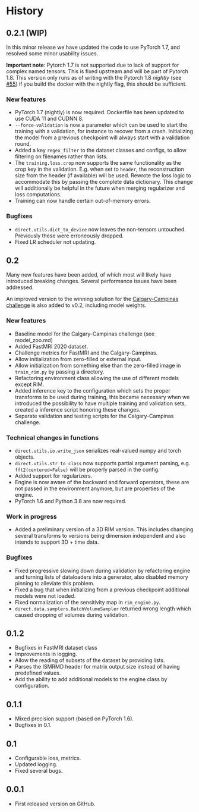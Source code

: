 # History

## 0.2.1 (WIP)
In this minor release we have updated the code to use PyTorch 1.7, and resolved some minor usability issues.


**Important note**: Pytorch 1.7 is not supported due to lack of support for complex named tensors.
This is fixed upstream and will be part of Pytorch 1.8. This version only runs as of writing with the Pytorch 1.8
*nightly* (see [#55](https://github.com/directgroup/direct/issues/55)) if you build the docker with the nightly flag,
this should be sufficient.

### New features
* PyTorch 1.7 (nightly) is now required. Dockerfile has been updated to use CUDA 11 and CUDNN 8.
* `--force-validation` is now a parameter which can be used to start the training with a validation, for instance
to recover from a crash. Initializing the model from a previous checkpoint will always start with a validation round.
* Added a key `regex_filter` to the dataset classes and configs, to allow filtering on filenames rather than lists.
* The `training.loss.crop` now supports the same functionality as the crop key in the validation.
E.g. when set to `header`, the reconstruction size from the header (if available) will be used.
Rewrote the loss logic to accommodate this by passing the complete data dictionary.
This change will additionally be helpful in the future when merging regularizer and loss computations.
* Training can now handle certain out-of-memory errors.

### Bugfixes
* `direct.utils.dict_to_device` now leaves the non-tensors untouched. Previously these were erroneously dropped.
* Fixed LR scheduler not updating.

## 0.2
Many new features have been added, of which most will likely have introduced breaking changes. Several performance
issues have been addressed.

An improved version to the winning solution for the [Calgary-Campinas challenge](https://sites.google.com/view/calgary-campinas-dataset/mr-reconstruction-challenge) is also added to v0.2, including model weights.


### New features
* Baseline model for the Calgary-Campinas challenge (see model_zoo.md)
* Added FastMRI 2020 dataset.
* Challenge metrics for FastMRI and the Calgary-Campinas.
* Allow initialization from zero-filled or external input.
* Allow initialization from something else than the zero-filled image in `train_rim.py` by passing a directory.
* Refactoring environment class allowing the use of different models except RIM.
* Added inference key to the configuration which sets the proper transforms to be used during training, this became
necessary when we introduced the possibility to have multiple training and validation sets, created a inference script
honoring these changes.
* Separate validation and testing scripts for the Calgary-Campinas challenge.

### Technical changes in functions
* `direct.utils.io.write_json` serializes real-valued numpy and torch objects.
* `direct.utils.str_to_class` now supports partial argument parsing, e.g. `fft2(centered=False)` will be properly parsed
in the config.
* Added support for regularizers.
* Engine is now aware of the backward and forward operators, these are not passed in the environment anymore, but are
properties of the engine.
* PyTorch 1.6 and Python 3.8 are now required.

### Work in progress
* Added a preliminary version of a 3D RIM version. This includes changing several transforms to versions being dimension
independent and also intends to support 3D + time data.

### Bugfixes
* Fixed progressive slowing down during validation by refactoring engine and turning lists of dataloaders
into a generator, also disabled memory pinning to alleviate this problem.
* Fixed a bug that when initializing from a previous checkpoint additional models were not loaded.
* Fixed normalization of the sensitivity map in `rim_engine.py`.
* `direct.data.samplers.BatchVolumeSampler` returned wrong length which caused dropping of volumes during validation.


## 0.1.2
* Bugfixes in FastMRI dataset class
* Improvements in logging.
* Allow the reading of subsets of the dataset by providing lists.
* Parses the ISMRMD header for matrix output size instead of having predefined values.
* Add the ability to add additional models to the engine class by configuration.


## 0.1.1
* Mixed precision support (based on PyTorch 1.6).
* Bugfixes in 0.1.

## 0.1
* Configurable loss, metrics.
* Updated logging.
* Fixed several bugs.

## 0.0.1
* First released version on GitHub.
